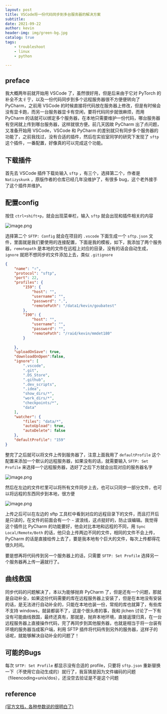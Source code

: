 ```yaml
---
layout: post
title: VSCode将一份代码同步到多台服务器的解决方案
subtitle: 
date: 2021-09-22
author: kevin
header-img: img/green-bg.jpg
catalog: true
tags:
    - troubleshoot
    - linux
    - python

---
```




## preface



我大概两年前就开始用 VSCode 了，虽然很好用，但是后来由于它对 PyTorch 的补全不太彳亍，以及一份代码同步到多个远程服务器很不方便便转向了 PyCharm，之前用 VSCode 的时候直接将代码放在服务器上修改，但是有时候会没有显卡跑，而另一台服务器显卡有空闲，要将代码同步就很麻烦，而用 PyCharm 的话就可以绑定多个服务器，在本地只需要维护一份代码，哪台服务器有空闲就上传到哪台服务器，这样就很方便。前几天因故 PyCharm 出了点问题，又准备开始用 VSCode，VSCode 和 PyCharm 的差别就只有同步多个服务器的功能了，之前我找过，没有合适的插件，然后在实验室同学的研究下发现了 `sftp` 这个插件，一番配置，好像真的可以完成这个功能。



## 下载插件



首先去 VSCode 插件下载处输入 `sftp` ，有三个，选择第二个，作者是 `Natizyskunk` ，原版作者的仓库已经几年没维护了，有很多 bug，这个老外接手了这个插件并维护。



## 配置config



按住 `ctrl+shift+p`，就会出现菜单栏，输入 `sftp` 就会出现和插件相关的内容

![image.png](https://i.loli.net/2021/09/20/1SOnfzICR9NjdMX.png)





选择第二个 `SFTP: Config` 就会在项目的 `.vscode` 下面生成一个 `sftp.json` 文件，里面就是我们要使用的连接配置，下面是我的模板，如下，我添加了两个服务器，`remotepath` 是本地的文件在远程上对应的目录，没有的话会自动生成，`ignore` 就把不想同步的文件添加上去，类似 `.gitignore` 

```json
{
    "name": "✌",
    "protocol": "sftp",
    "port": 22,
    "profiles": {
        "159": {
            "host": "",
            "username": "",
            "password": ".",
            "remotePath": "/data1/kevin/goubatest"
        },
        "190": {
            "host": "",
            "username": "",
            "password": "",
            "remotePath": "/raid/kevin/mmdet180"
        }        
        
    },
    "uploadOnSave": true,
    "downloadOnOpen":false,
    "ignore": [
        ".vscode",
        ".git",
        ".DS_Store",
        ".github",
        ".dev_scripts",
        ".idea",
        "show_dirs/*",
        "work_dirs/*",
        "checkpoints/*",
        "data"
    ],
    "watcher": {
        "files": "data/*",
        "autoUpload": true,
        "autoDelete": false
    },
    "defaultProfile": "159"
}


```



整完了之后就可以将文件上传到服务器了，注意上面我用了 `defaultProfile` 这个配置来添加一个默认的远程服务器，如果没有的话，就需要输入 `SFTP: Set Profile` 来选择一个远程服务器，选好了之后下方就会出现对应的服务器名字

![image.png](https://i.loli.net/2021/09/20/3BeHUGanmT1QRtw.png)



然后在左边的文件栏里可以将所有文件同步上去，也可以只同步一部分文件，也可以将远程的东西同步到本地，很方便

![image.png](https://i.loli.net/2021/09/20/1eLmHNF6qKyuIgB.png)



上传之后可以在左边的 sftp 工具栏中看到对应的远程目录下的文件，而且打开后是只读的，在文件的前面会有一个 `~` 波浪线，这点挺好的，防止误编辑。我觉得这个插件比 PyCharm 的功能要好，他会对比本地和远程的不同，用 `Sync Local/Remote/Both` 的话，他只会上传两边不同的文件，相同的文件不会上传，PyCharm 的话是直接给传上去了，要是我本地有个巨大的文件，每次上传都得花很久时间。



要是想再将代码传到另一个服务器上的话，只需要 `SFTP: Set Profile` 选择另一个服务器再上传一遍就行了。



## 曲线救国



同步代码的问题解决了，本以为能够抛弃 PyCharm 了，但是还有一个问题，那就是自动补全，如果这份代码需要的库在远程服务器上安装了，但是在本地没有安装的话，是无法进行自动补全的，只能在本地也装一份，常规的库也就算了，有些库不支持 windows，就装都装不了，这是个很头疼的事，我和 jlchen 讨论了一下有没有可能曲线救国，最终还真有，那就是，抛弃本地环境，直接返璞归真，在一台远程服务器上直接操作代码，完了再同步到其他服务器，也就是相当于将一台装有环境的服务器当成客户端，利用 SFTP 插件将代码传到另外的服务器，这样子的话呢，就能够解决自动补全的问题了！



## 可能的Bugs



每次 `SFTP: Set Profile` 都显示没有合适的 profile，只要将 `sftp.json` 重新替换一下（不使用它自动生成的）就行了，我盲猜是因为文件编码的问题（fileencoding=unix/dos），还没空去验证是不是这个问题



## reference



[(官方文档，各种参数说的很明白了)](https://github.com/Natizyskunk/vscode-sftp/wiki)
